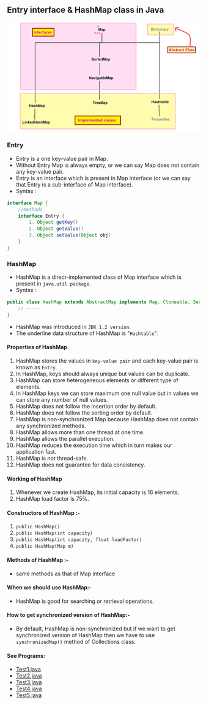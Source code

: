 ## Entry interface & HashMap class in Java

![MapHie2.png](_14/images/MapHie2.png)

### Entry
- Entry is a one key-value pair in Map.
- Without Entry Map is always empty, or we can say Map does not contain any key-value pair.
- Entry is an interface which is present in Map interface (or we can say that Entry is a sub-interface of Map interface).
- Syntax :
```java
interface Map {
    //methods
    interface Entry {
        1. Object getKey()
        2. Object getValue()
        3. Object setValue(Object obj)
    }
}
```

### HashMap
- HashMap is a direct-implemented class of Map interface which is present in `java.util package`.
- Syntax : 
```java
public class HashMap extends AbstractMap implements Map, Cloneable, Serializable { 
    // ----- 
}
```
- HashMap was introduced in `JDK 1.2 version`.
- The underline data structure of HashMap is "`Hashtable`".

#### Properties of HashMap
1. HashMap stores the values in `key-value pair` and each key-value pair is known as `Entry`.
2. In HashMap, keys should always unique but values can be duplicate.
3. HashMap can store heterogeneous elements or different type of elements.
4. In HashMap keys we can store maximum one null value but in values we can store any number of null values.
5. HashMap does not follow the insertion order by default.
6. HashMap does not follow the sorting order by default.
7. HashMap is non-synchronized Map because HashMap does not contain any synchronized methods.
8. HashMap allows more than one thread at one time.
9. HashMap allows the parallel execution.
10. HashMap reduces the execution time which in turn makes our application fast.
11. HashMap is not thread-safe.
12. HashMap does not guarantee for data consistency.

#### Working of HashMap
1. Whenever we create HashMap, its initial capacity is 16 elements.
2. HashMap load factor is 75%.

#### Constructors of HashMap :-
1. `public HashMap()`
2. `public HashMap(int capacity)`
3. `public HashMap(int capacity, float loadFactor)`
4. `public HashMap(Map m)`

#### Methods of HashMap :-
-  same methods as that of Map interface

#### When we should use HashMap:-
- HashMap is good for searching or retrieval operations.

#### How to get synchronized version of HashMap:-
- By default, HashMap is non-synchronized but if we want to get synchronized version of HashMap then we have to use `synchronizedMap()` method of Collections class.


#### See Programs:

* [Test1.java](_15%2FmapDemo%2FTest1.java)
* [Test2.java](_15%2FmapDemo%2FTest2.java)
* [Test3.java](_15%2FmapDemo%2FTest3.java)
* [Test4.java](_15%2FmapDemo%2FTest4.java)
* [Test5.java](_15%2FmapDemo%2FTest5.java)   